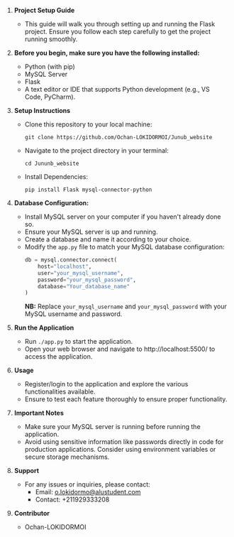 1. **Project Setup Guide**
   - This guide will walk you through setting up and running the Flask project. Ensure you follow each step carefully to get the project running smoothly.

2. **Before you begin, make sure you have the following installed:**
   - Python (with pip)
   - MySQL Server
   - Flask
   - A text editor or IDE that supports Python development (e.g., VS Code, PyCharm).

3. **Setup Instructions**
   - Clone this repository to your local machine:
     ```
     git clone https://github.com/Ochan-LOKIDORMOI/Junub_website
     ```
   - Navigate to the project directory in your terminal:
     ```
     cd Jununb_website
     ```
   - Install Dependencies:
     ```
     pip install Flask mysql-connector-python
     ```

4. **Database Configuration:**
   - Install MySQL server on your computer if you haven't already done so.
   - Ensure your MySQL server is up and running.
   - Create a database and name it according to your choice.
   - Modify the `app.py` file to match your MySQL database configuration:
     ```python
     db = mysql.connector.connect(
         host="localhost",
         user="your_mysql_username",
         password="your_mysql_password",
         database="Your_database_name"
     )
     ```
     **NB:** Replace `your_mysql_username` and `your_mysql_password` with your MySQL username and password.

5. **Run the Application**
   - Run `./app.py` to start the application.
   - Open your web browser and navigate to http://localhost:5500/ to access the application.

6. **Usage**
   - Register/login to the application and explore the various functionalities available.
   - Ensure to test each feature thoroughly to ensure proper functionality.

7. **Important Notes**
   - Make sure your MySQL server is running before running the application.
   - Avoid using sensitive information like passwords directly in code for production applications. Consider using environment variables or secure storage mechanisms.

8. **Support**
   - For any issues or inquiries, please contact:
     - Email: o.lokidormo@alustudent.com
     - Contact: +211929333208

9. **Contributor**
   - Ochan-LOKIDORMOI
